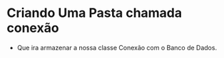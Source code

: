 # Criando Uma Pasta chamada conexão
 - Que ira armazenar a nossa classe Conexão com o Banco de Dados.
